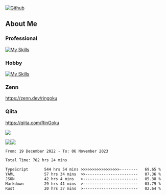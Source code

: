 [![Github](https://img.shields.io/github/followers/skyt-a?label=Follow&style=social)](https://github.com/skyt-a)

## About Me
### Professional
[![My Skills](https://skillicons.dev/icons?i=react,ts,js,nodejs,java,graphql,firebase,githubactions&theme=light)](https://skillicons.dev)
### Hobby
[![My Skills](https://skillicons.dev/icons?i=unity,rust,py&theme=light)](https://skillicons.dev)

### Zenn
https://zenn.dev/ringoku
### Qiita
https://qiita.com/RinGoku


![](https://github-profile-summary-cards.vercel.app/api/cards/profile-details?username=skyt-a&theme=default)

![](https://github-profile-summary-cards.vercel.app/api/cards/repos-per-language?username=skyt-a&theme=default)![](https://github-profile-summary-cards.vercel.app/api/cards/stats?username=RinGoku&theme=default)

<!--START_SECTION:waka-->

```txt
From: 19 December 2022 - To: 06 November 2023

Total Time: 782 hrs 24 mins

TypeScript       544 hrs 54 mins >>>>>>>>>>>>>>>>>--------   69.65 %
YAML             57 hrs 34 mins  >>-----------------------   07.36 %
JSON             42 hrs 4 mins   >------------------------   05.38 %
Markdown         29 hrs 41 mins  >------------------------   03.79 %
Rust             20 hrs 37 mins  >------------------------   02.64 %
```

<!--END_SECTION:waka-->
